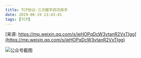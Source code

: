 ```yaml
---
title: TCP协议-三次握手四次挥手
date: 2019-06-19 13:43:41
tags: [TCP]
---
```


[来源: https://mp.weixin.qq.com/s/ieHOPqDcW3vtanR2VxTIgg](https://mp.weixin.qq.com/s/ieHOPqDcW3vtanR2VxTIgg)

![公众号截图](IT平头哥联盟.jpg)